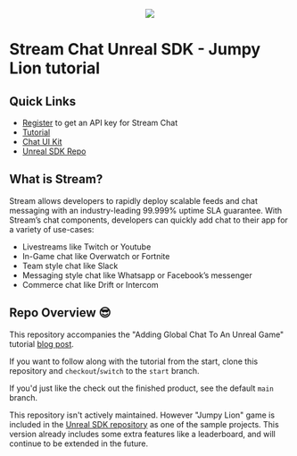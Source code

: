<p align="center">
  <img src="ReadmeAssets/feature.png"/>
</p>

# Stream Chat Unreal SDK - Jumpy Lion tutorial

## Quick Links

- [Register](https://getstream.io/chat/trial/) to get an API key for Stream Chat
- [Tutorial](https://getstream.io/chat/%7BSDK%7D/tutorial/)
- [Chat UI Kit](https://getstream.io/chat/ui-kit/)
- [Unreal SDK Repo](https://github.com/GetStream/stream-chat-unreal)

## What is Stream?

Stream allows developers to rapidly deploy scalable feeds and chat messaging with an industry-leading 99.999% uptime SLA guarantee. With Stream’s chat components, developers can quickly add chat to their app for a variety of use-cases:

- Livestreams like Twitch or Youtube
- In-Game chat like Overwatch or Fortnite
- Team style chat like Slack
- Messaging style chat like Whatsapp or Facebook’s messenger
- Commerce chat like Drift or Intercom

## Repo Overview 😎

This repository accompanies the "Adding Global Chat To An Unreal Game" tutorial [blog post](https://getstream.io/blog/unreal-global-chat).

If you want to follow along with the tutorial from the start, clone this repository and `checkout`/`switch` to the `start` branch.

If you'd just like the check out the finished product, see the default `main` branch.

This repository isn't actively maintained. However "Jumpy Lion" game is included in the [Unreal SDK repository](https://github.com/GetStream/stream-chat-unreal) as one of the sample projects. This version already includes some extra features like a leaderboard, and will continue to be extended in the future.
